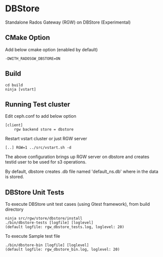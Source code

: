 # DBStore
Standalone Rados Gateway (RGW) on DBStore (Experimental)


## CMake Option
Add below cmake option (enabled by default)

    -DWITH_RADOSGW_DBSTORE=ON 


## Build

    cd build
    ninja [vstart]


## Running Test cluster
Edit ceph.conf to add below option

    [client]
        rgw backend store = dbstore

Restart vstart cluster or just RGW server

    [..] RGW=1 ../src/vstart.sh -d

The above configuration brings up RGW server on dbstore and creates testid user to be used for s3 operations.

By default, dbstore creates .db file named 'default_ns.db' where in the data is stored.


## DBStore Unit Tests
To execute DBStore unit test cases (using Gtest framework), from build directory

    ninja src/rgw/store/dbstore/install
    ./bin/dbstore-tests [logfile] [loglevel]
    (default logfile: rgw_dbstore_tests.log, loglevel: 20)

To execute Sample test file

    ./bin/dbstore-bin [logfile] [loglevel]
    (default logfile: rgw_dbstore_bin.log, loglevel: 20)


